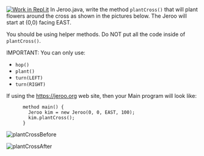 [![Work in Repl.it](https://classroom.github.com/assets/work-in-replit-14baed9a392b3a25080506f3b7b6d57f295ec2978f6f33ec97e36a161684cbe9.svg)](https://classroom.github.com/online_ide?assignment_repo_id=3041266&assignment_repo_type=AssignmentRepo)
In Jeroo.java, write the method ```plantCross()``` that will plant flowers around the cross as shown in the pictures below.  The Jeroo will start at (0,0) facing EAST.

You should be using helper methods.  Do NOT put all the code inside of ```plantCross()```.

IMPORTANT:  You can only use:
* ```hop()```
* ```plant()```
* ```turn(LEFT)```
* ```turn(RIGHT)```

If using the https://jeroo.org web site, then your Main program will look like:  
```
      method main() {  
        Jeroo kim = new Jeroo(0, 0, EAST, 100);  
        kim.plantCross();  
      }
```

![plantCrossBefore](https://user-images.githubusercontent.com/28961298/89072869-02b46a80-d33f-11ea-92df-2b2939d880cb.jpg)

![plantCrossAfter](https://user-images.githubusercontent.com/28961298/89072890-0a740f00-d33f-11ea-982c-1b078c11e207.jpg)





